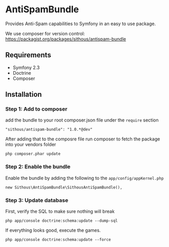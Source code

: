 AntiSpamBundle
==================================

Provides Anti-Spam capabilities to Symfony in an easy to use package.


We use composer for version control: https://packagist.org/packages/sithous/antispam-bundle

## Requirements
- Symfony 2.3
- Doctrine
- Composer


## Installation

### Step 1: Add to composer

add the bundle to your root composer.json file under the `require` section
```
"sithous/antispam-bundle": "1.0.*@dev"
```
 After adding that to the composre file run composer to fetch the package into your vendors folder
```
php composer.phar update
```

### Step 2: Enable the bundle

Enable the bundle by adding the following to the `app/config/appKernel.php`
```
new Sithous\AntiSpamBundle\SithousAntiSpamBundle(),
```

### Step 3: Update database

First, verify the SQL to make sure nothing will break
```
php app/console doctrine:schema:update --dump-sql
```
If everything looks good, execute the games.
```
php app/console doctrine:schema:update --force
```
